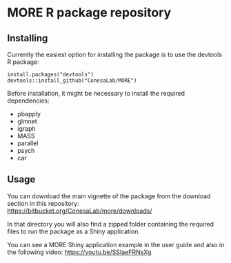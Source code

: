 # MORE R package repository

## Installing

Currently the easiest option for installing the package is to use the devtools R package:

    install.packages("devtools")
    devtools::install_github("ConesaLab/MORE")

Before installation, it might be necessary to install the required dependencies:

* pbapply
* glmnet
* igraph
* MASS
* parallel
* psych
* car

## Usage

You can download the main vignette of the package from the download section in this repository: https://bitbucket.org/ConesaLab/more/downloads/

In that directory you will also find a zipped folder containing the required files to run the package as a Shiny application.

You can see a MORE Shiny application example in the user guide and also in the following video: https://youtu.be/SSIaeFRNsXg

